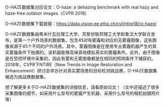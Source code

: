 ​O-HAZE数据集对应论文：O-haze: a dehazing benchmark with real hazy and haze-free outdoor images（CVPR 2018）

O-HAZE数据集下载链接：https://data.vision.ee.ethz.ch/cvl/ntire18//o-haze/

O-HAZE数据集由蒂米什瓦拉理工大学、苏黎世联邦理工大学和鲁汶大学联合发布，是第一个户外场景的数据集，包含45对有雾霾和对应的无雾霾图像，这些图像来源于45个不同的户外场景。其中，雾霾图像是在使用专业雾霾机器产生的真实雾霾条件下拍摄的，该机器能够高保真地模拟真实的雾霾条件。此外，由于图像是在受控环境中采集的，因此有雾和无雾图像都是在相同的照明条件下捕获的。2018年，CVPR下NTIRE（New Trends in Image Restoration and Enhancement）研讨会举办针对真实雾场景的目标检测挑战赛，O-HAZE数据集被选为挑战赛数据集。

想了解更多关于​O-HAZE数据集的详细信息，请看原始论文！（文中还描述了很多采集图像的细节，如采用什么型号的雾霾产生机器、采用什么型号的相机拍摄照片等）
